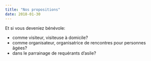```yaml
---
title: "Nos propositions"
date: 2018-01-30
---
```


Et si vous deveniez bénévole:

- comme visiteur, visiteuse à domicile?
- comme organisateur, organisatrice de rencontres pour personnes âgées?
- dans le parrainage de requérants d’asile?
